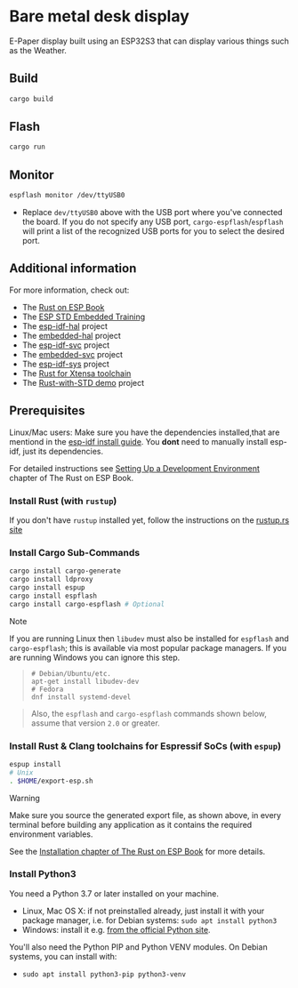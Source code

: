 # Bare metal desk display

E-Paper display built using an ESP32S3 that can display various things such as the Weather.

## Build

```sh
cargo build
```

## Flash

```sh
cargo run
```

## Monitor

```sh
espflash monitor /dev/ttyUSB0
```

- Replace `dev/ttyUSB0` above with the USB port where you've connected the board. If you do not
  specify any USB port, `cargo-espflash`/`espflash` will print a list of the recognized USB ports for you to select
  the desired port.

## Additional information

For more information, check out:

- The [Rust on ESP Book](https://esp-rs.github.io/book/)
- The [ESP STD Embedded Training](https://github.com/esp-rs/std-training)
- The [esp-idf-hal](https://github.com/esp-rs/esp-idf-hal) project
- The [embedded-hal](https://github.com/rust-embedded/embedded-hal) project
- The [esp-idf-svc](https://github.com/esp-rs/esp-idf-svc) project
- The [embedded-svc](https://github.com/esp-rs/embedded-svc) project
- The [esp-idf-sys](https://github.com/esp-rs/esp-idf-sys) project
- The [Rust for Xtensa toolchain](https://github.com/esp-rs/rust-build)
- The [Rust-with-STD demo](https://github.com/ivmarkov/rust-esp32-std-demo) project

## Prerequisites

Linux/Mac users: Make sure you have the dependencies installed,that are mentiond in the [esp-idf install guide](https://docs.espressif.com/projects/esp-idf/en/latest/esp32/get-started/linux-macos-setup.html#step-1-install-prerequisites). You **dont** need to manually install esp-idf, just its dependencies.

For detailed instructions see [Setting Up a Development Environment](https://esp-rs.github.io/book/installation/index.html) chapter of The Rust on ESP Book.

### Install Rust (with `rustup`)

If you don't have `rustup` installed yet, follow the instructions on the [rustup.rs site](https://rustup.rs)

### Install Cargo Sub-Commands

```sh
cargo install cargo-generate
cargo install ldproxy
cargo install espup
cargo install espflash
cargo install cargo-espflash # Optional
```

> [!NOTE]
> If you are running Linux then `libudev` must also be installed for `espflash` and `cargo-espflash`; this is available via most popular package managers. If you are running Windows you can ignore this step.

> ```
> # Debian/Ubuntu/etc.
> apt-get install libudev-dev
> # Fedora
> dnf install systemd-devel
> ```

> Also, the `espflash` and `cargo-espflash` commands shown below, assume that version `2.0` or
> greater.

### Install Rust & Clang toolchains for Espressif SoCs (with `espup`)

```sh
espup install
# Unix
. $HOME/export-esp.sh
```

> [!WARNING]
> Make sure you source the generated export file, as shown above, in every terminal before building any application as it contains the required environment variables.

See the [Installation chapter of The Rust on ESP Book](https://esp-rs.github.io/book/installation/index.html) for more details.

### Install Python3

You need a Python 3.7 or later installed on your machine.

- Linux, Mac OS X: if not preinstalled already, just install it with your package manager, i.e. for Debian systems: `sudo apt install python3`
- Windows: install it e.g. [from the official Python site](https://www.python.org/downloads/).

You'll also need the Python PIP and Python VENV modules. On Debian systems, you can install with:

- `sudo apt install python3-pip python3-venv`
